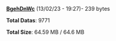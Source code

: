 [**BgehDnWc**](/data/BgehDnWc.txt) (13/02/23 - 19:27)- 239 bytes

**Total Datas**: 9771

**Total Size**: 64.59 MB / 64.6 MB